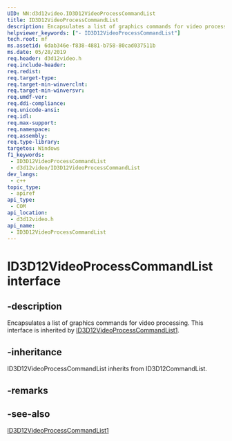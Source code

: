 ```yaml
---
UID: NN:d3d12video.ID3D12VideoProcessCommandList
title: ID3D12VideoProcessCommandList
description: Encapsulates a list of graphics commands for video processing.
helpviewer_keywords: ["- ID3D12VideoProcessCommandList"]
tech.root: mf
ms.assetid: 6dab346e-f838-4881-b758-80cad037511b
ms.date: 05/28/2019
req.header: d3d12video.h
req.include-header: 
req.redist: 
req.target-type: 
req.target-min-winverclnt: 
req.target-min-winversvr: 
req.umdf-ver: 
req.ddi-compliance: 
req.unicode-ansi: 
req.idl: 
req.max-support: 
req.namespace: 
req.assembly: 
req.type-library: 
targetos: Windows
f1_keywords:
 - ID3D12VideoProcessCommandList
 - d3d12video/ID3D12VideoProcessCommandList
dev_langs:
 - c++
topic_type:
 - apiref
api_type:
 - COM
api_location:
 - d3d12video.h
api_name:
 - ID3D12VideoProcessCommandList
---
```


# ID3D12VideoProcessCommandList interface


## -description

Encapsulates a list of graphics commands for video processing. This interface is inherited by [ID3D12VideoProcessCommandList1](nn-d3d12video-id3d12videoprocesscommandlist1.md).

## -inheritance

ID3D12VideoProcessCommandList inherits from ID3D12CommandList.

## -remarks

## -see-also

[ID3D12VideoProcessCommandList1](nn-d3d12video-id3d12videoprocesscommandlist1.md)

